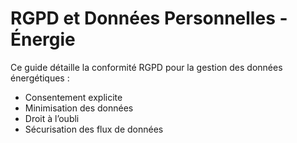 # RGPD et Données Personnelles - Énergie

Ce guide détaille la conformité RGPD pour la gestion des données énergétiques :
- Consentement explicite
- Minimisation des données
- Droit à l’oubli
- Sécurisation des flux de données

